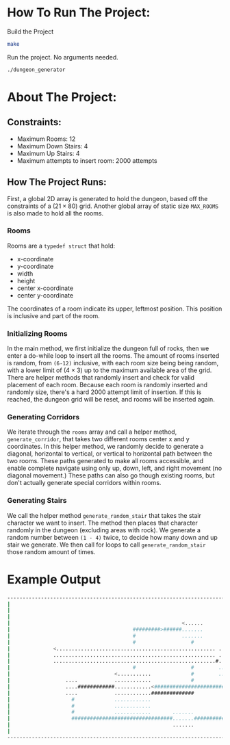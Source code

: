 # How To Run The Project:

Build the Project
```bash
make
```

Run the project. No arguments needed.
```bash
./dungeon_generator
```


# About The Project:

## Constraints:
- Maximum Rooms: 12
- Maximum Down Stairs: 4
- Maximum Up Stairs: 4
- Maximum attempts to insert room: 2000 attempts

## How The Project Runs:
First, a global 2D array is generated to hold the dungeon, based off the constraints of a $(21 \times 80)$ grid. Another global array of static size `MAX_ROOMS` is also made to hold all the rooms. 

### Rooms
Rooms are a `typedef struct` that hold:
- x-coordinate
- y-coordinate
- width
- height
- center x-coordinate
- center y-coordinate

The coordinates of a room indicate its upper, leftmost position. This position is inclusive and part of the room.

### Initializing Rooms
In the main method, we first initialize the dungeon full of rocks, then we enter a do-while loop to insert all the rooms. The amount of rooms inserted is random, from `(6-12)` inclusive, with each room size being being random, with a lower limit of $(4 \times 3)$ up to the maximum available area of the grid. There are helper methods that randomly insert and check for valid placement of each room. Because each room is randomly inserted and randomly size, there's a hard 2000 attempt limit of insertion. If this is reached, the dungeon grid will be reset, and rooms will be inserted again.

### Generating Corridors
We iterate through the `rooms` array and call a helper method, `generate_corridor`, that takes two different rooms center x and y coordinates. In this helper method, we randomly decide to generate a diagonal, horizontal to vertical, or vertical to horizontal path between the two rooms. These paths generated to make all rooms accessible, and enable complete navigate using only up, down, left, and right movement (no diagonal movement.) These paths can also go though existing rooms, but don't actually generate special corridors within rooms.

### Generating Stairs
We call the helper method `generate_random_stair` that takes the stair character we want to insert. The method then places that character randomly in the dungeon (excluding areas with rock). We generate a random number between `(1 - 4)` twice, to decide how many down and up stair we generate. We then call for loops to call `generate_random_stair` those random amount of times.

# Example Output
```bash
----------------------------------------------------------------------------------
|                                                                                |
|                                                                                |
|                                                                                |
|                                                        <......                 |
|                                        #########>######.......                 |
|                                        #               .......                 |
|                                        #                  #                    |
|              <.................................................... ....        |
|              ..................................................... ....        |
|              .....................................................#....        |
|                                        #                  #        ....        |
|                                  <...........             #        ....        |
|                  ....            ............             #          #         |
|                  ....############............<########################         |
|                  ....            ............##############                    |
|                    #             ............                                  |
|                    #             ............                                  |
|                    #             ............       .......           ....     |
|                    #################################.......###########....     |
|                                                     .......           ....     |
|                                                                                |
----------------------------------------------------------------------------------
```